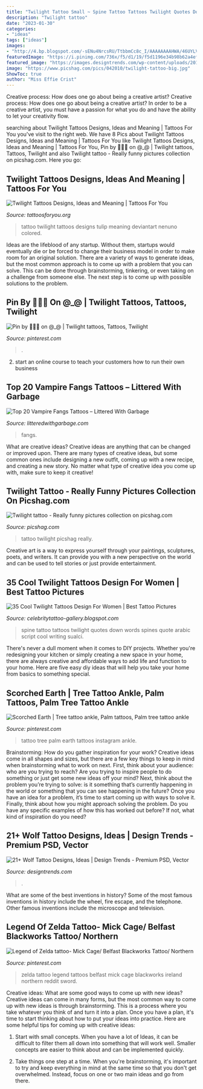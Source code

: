 ```yaml
---
title: "Twilight Tattoo Small ~ Spine Tattoo Tattoos Twilight Quotes Down Words Spines Quote Arabic Script Cool Writing Sualci"
description: "Twilight tattoo"
date: "2023-01-30"
categories:
- "ideas"
tags: ["ideas"]
images:
- "http://4.bp.blogspot.com/-sENu4NrcsRU/TtbbmCc8c_I/AAAAAAAAHWA/46UYLVW6QIg/s1600/Twilight+Tattoos+For+Women+%252814%2529.jpg"
featuredImage: "https://i.pinimg.com/736x/f5/d1/19/f5d1196e34b98b62a4efb67cfcca3f48--earth-posts.jpg"
featured_image: "https://images.designtrends.com/wp-content/uploads/2016/06/21134906/Wolf-Hand-Tattoo.jpg"
image: "https://www.picshag.com/pics/042010/twilight-tattoo-big.jpg"
ShowToc: true
author: "Miss Effie Crist"
---
```



Creative process: How does one go about being a creative artist?
Creative process: How does one go about being a creative artist?
In order to be a creative artist, you must have a passion for what you do and have the ability to let your creativity flow.

	

		
searching about Twilight Tattoos Designs, Ideas and Meaning | Tattoos For You you've visit to the right web. We have 8 Pics about Twilight Tattoos Designs, Ideas and Meaning | Tattoos For You like Twilight Tattoos Designs, Ideas and Meaning | Tattoos For You, Pin by 🧚🏻‍♀️ on @_@ | Twilight tattoos, Tattoos, Twilight and also Twilight tattoo - Really funny pictures collection on picshag.com. Here you go:
		
    
## Twilight Tattoos Designs, Ideas And Meaning | Tattoos For You

<img loading=lazy src="http://www.tattoosforyou.org/wp-content/uploads/2016/03/Twilight-Tattoo-Designs.jpg" onerror="this.onerror=null;this.src='https://tse4.mm.bing.net/th?id=OIP.gWW68626KAn5t6q7yKnBbQHaMM&amp;pid=15.1';" alt="Twilight Tattoos Designs, Ideas and Meaning | Tattoos For You">

_Source: tattoosforyou.org_

>tattoo twilight tattoos designs tulip meaning deviantart nenuno colored. 

	

Ideas are the lifeblood of any startup. Without them, startups would eventually die or be forced to change their business model in order to make room for an original solution. There are a variety of ways to generate ideas, but the most common approach is to come up with a problem that you can solve. This can be done through brainstorming, tinkering, or even taking on a challenge from someone else. The next step is to come up with possible solutions to the problem.

    
## Pin By 🧚🏻‍♀️ On @_@ | Twilight Tattoos, Tattoos, Twilight

<img loading=lazy src="https://i.pinimg.com/736x/94/9d/10/949d102f2a4be6f3fd014a4362286096.jpg" onerror="this.onerror=null;this.src='https://tse3.mm.bing.net/th?id=OIP.jZh9ZUu2HoHI84706f5_uwHaEv&amp;pid=15.1';" alt="Pin by 🧚🏻‍♀️ on @_@ | Twilight tattoos, Tattoos, Twilight">

_Source: pinterest.com_

>. 

	

2. start an online course to teach your customers how to run their own business 

    
## Top 20 Vampire Fangs Tattoos – Littered With Garbage

<img loading=lazy src="http://litteredwithgarbage.com/wp-content/uploads/2018/10/Vampire-Fangs-@kennyteatattoo.jpg" onerror="this.onerror=null;this.src='https://tse1.mm.bing.net/th?id=OIP.Uii9ATovJ_FTnqpGVvtAUAHaHa&amp;pid=15.1';" alt="Top 20 Vampire Fangs Tattoos – Littered With Garbage">

_Source: litteredwithgarbage.com_

>fangs. 

	

What are creative ideas?
Creative ideas are anything that can be changed or improved upon. There are many types of creative ideas, but some common ones include designing a new outfit, coming up with a new recipe, and creating a new story. No matter what type of creative idea you come up with, make sure to keep it creative!

    
## Twilight Tattoo - Really Funny Pictures Collection On Picshag.com

<img loading=lazy src="https://www.picshag.com/pics/042010/twilight-tattoo-big.jpg" onerror="this.onerror=null;this.src='https://tse2.mm.bing.net/th?id=OIP.bO3kzP4kanjf0WToBsdh6wHaIM&amp;pid=15.1';" alt="Twilight tattoo - Really funny pictures collection on picshag.com">

_Source: picshag.com_

>tattoo twilight picshag really. 

	

Creative art is a way to express yourself through your paintings, sculptures, poets, and writers. It can provide you with a new perspective on the world and can be used to tell stories or just provide entertainment.

    
## 35 Cool Twilight Tattoos Design For Women | Best Tattoo Pictures

<img loading=lazy src="http://4.bp.blogspot.com/-sENu4NrcsRU/TtbbmCc8c_I/AAAAAAAAHWA/46UYLVW6QIg/s1600/Twilight+Tattoos+For+Women+%252814%2529.jpg" onerror="this.onerror=null;this.src='https://tse2.mm.bing.net/th?id=OIP.r2Uc3FMxbxd6MTQRtHmxKwHaMF&amp;pid=15.1';" alt="35 Cool Twilight Tattoos Design For Women | Best Tattoo Pictures">

_Source: celebritytattoo-gallery.blogspot.com_

>spine tattoo tattoos twilight quotes down words spines quote arabic script cool writing sualci. 

	

There's never a dull moment when it comes to DIY projects. Whether you're redesigning your kitchen or simply creating a new space in your home, there are always creative and affordable ways to add life and function to your home. Here are five easy diy ideas that will help you take your home from basics to something special.

    
## Scorched Earth | Tree Tattoo Ankle, Palm Tattoos, Palm Tree Tattoo Ankle

<img loading=lazy src="https://i.pinimg.com/736x/f5/d1/19/f5d1196e34b98b62a4efb67cfcca3f48--earth-posts.jpg" onerror="this.onerror=null;this.src='https://tse4.mm.bing.net/th?id=OIP.PheOIzjKQQOdgg6NQJiq4gHaJQ&amp;pid=15.1';" alt="Scorched Earth | Tree tattoo ankle, Palm tattoos, Palm tree tattoo ankle">

_Source: pinterest.com_

>tattoo tree palm earth tattoos instagram ankle. 

	

Brainstorming: How do you gather inspiration for your work?
Creative ideas come in all shapes and sizes, but there are a few key things to keep in mind when brainstorming what to work on next. First, think about your audience: who are you trying to reach? Are you trying to inspire people to do something or just get some new ideas off your mind? Next, think about the problem you’re trying to solve: is it something that’s currently happening in the world or something that you can see happening in the future? Once you have an idea for a problem, it’s time to start coming up with ways to solve it. Finally, think about how you might approach solving the problem. Do you have any specific examples of how this has worked out before? If not, what kind of inspiration do you need?

    
## 21+ Wolf Tattoo Designs, Ideas | Design Trends - Premium PSD, Vector

<img loading=lazy src="https://images.designtrends.com/wp-content/uploads/2016/06/21134906/Wolf-Hand-Tattoo.jpg" onerror="this.onerror=null;this.src='https://tse4.mm.bing.net/th?id=OIP.fDrvgILnMwuM92p3B28ungHaHa&amp;pid=15.1';" alt="21+ Wolf Tattoo Designs, Ideas | Design Trends - Premium PSD, Vector">

_Source: designtrends.com_

>. 

	

What are some of the best inventions in history?
Some of the most famous inventions in history include the wheel, fire escape, and the telephone. Other famous inventions include the microscope and television.

    
## Legend Of Zelda Tattoo- Mick Cage/ Belfast Blackworks Tattoo/ Northern

<img loading=lazy src="https://i.pinimg.com/originals/9c/67/40/9c67406fe8eb349d0ec29c43fd71da4d.jpg" onerror="this.onerror=null;this.src='https://tse1.mm.bing.net/th?id=OIP.K8KDI4TZVqE9BSYNrCaACAHaJ4&amp;pid=15.1';" alt="Legend of Zelda tattoo- Mick Cage/ Belfast Blackworks Tattoo/ Northern">

_Source: pinterest.com_

>zelda tattoo legend tattoos belfast mick cage blackworks ireland northern reddit sword. 

	

Creative ideas: What are some good ways to come up with new ideas?
Creative ideas can come in many forms, but the most common way to come up with new ideas is through brainstorming. This is a process where you take whatever you think of and turn it into a plan. Once you have a plan, it's time to start thinking about how to put your ideas into practice. Here are some helpful tips for coming up with creative ideas:
1) Start with small concepts. When you have a lot of Ideas, it can be difficult to filter them all down into something that will work well. Smaller concepts are easier to think about and can be implemented quickly.

2) Take things one step at a time. When you're brainstorming, it's important to try and keep everything in mind at the same time so that you don't get overwhelmed. Instead, focus on one or two main ideas and go from there.

